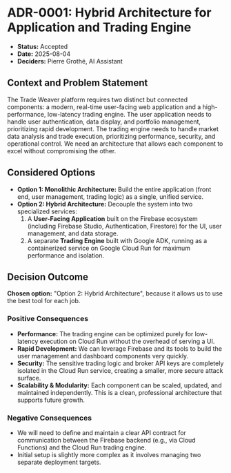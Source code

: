 # ADR-0001: Hybrid Architecture for Application and Trading Engine

* **Status:** Accepted
* **Date:** 2025-08-04
* **Deciders:** Pierre Grothé, AI Assistant

## Context and Problem Statement

The Trade Weaver platform requires two distinct but connected components: a modern, real-time user-facing web application and a high-performance, low-latency trading engine. The user application needs to handle user authentication, data display, and portfolio management, prioritizing rapid development. The trading engine needs to handle market data analysis and trade execution, prioritizing performance, security, and operational control. We need an architecture that allows each component to excel without compromising the other.

## Considered Options

* **Option 1: Monolithic Architecture:** Build the entire application (front end, user management, trading logic) as a single, unified service.
* **Option 2: Hybrid Architecture:** Decouple the system into two specialized services:
    1. A **User-Facing Application** built on the Firebase ecosystem (including Firebase Studio, Authentication, Firestore) for the UI, user management, and data storage.
    2. A separate **Trading Engine** built with Google ADK, running as a containerized service on Google Cloud Run for maximum performance and isolation.

## Decision Outcome

**Chosen option:** "Option 2: Hybrid Architecture", because it allows us to use the best tool for each job.

### Positive Consequences

* **Performance:** The trading engine can be optimized purely for low-latency execution on Cloud Run without the overhead of serving a UI.
* **Rapid Development:** We can leverage Firebase and its tools to build the user management and dashboard components very quickly.
* **Security:** The sensitive trading logic and broker API keys are completely isolated in the Cloud Run service, creating a smaller, more secure attack surface.
* **Scalability & Modularity:** Each component can be scaled, updated, and maintained independently. This is a clean, professional architecture that supports future growth.

### Negative Consequences

* We will need to define and maintain a clear API contract for communication between the Firebase backend (e.g., via Cloud Functions) and the Cloud Run trading engine.
* Initial setup is slightly more complex as it involves managing two separate deployment targets.

